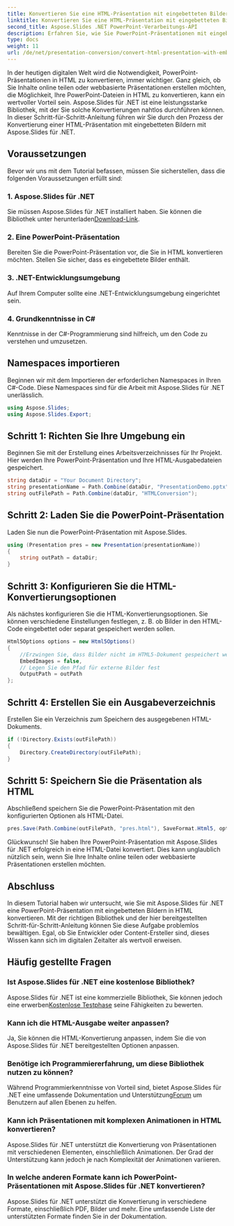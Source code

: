 ```yaml
---
title: Konvertieren Sie eine HTML-Präsentation mit eingebetteten Bildern
linktitle: Konvertieren Sie eine HTML-Präsentation mit eingebetteten Bildern
second_title: Aspose.Slides .NET PowerPoint-Verarbeitungs-API
description: Erfahren Sie, wie Sie PowerPoint-Präsentationen mit eingebetteten Bildern mit Aspose.Slides für .NET in HTML konvertieren. Schritt-für-Schritt-Anleitung für eine reibungslose Konvertierung.
type: docs
weight: 11
url: /de/net/presentation-conversion/convert-html-presentation-with-embedded-images/
---
```


In der heutigen digitalen Welt wird die Notwendigkeit, PowerPoint-Präsentationen in HTML zu konvertieren, immer wichtiger. Ganz gleich, ob Sie Inhalte online teilen oder webbasierte Präsentationen erstellen möchten, die Möglichkeit, Ihre PowerPoint-Dateien in HTML zu konvertieren, kann ein wertvoller Vorteil sein. Aspose.Slides für .NET ist eine leistungsstarke Bibliothek, mit der Sie solche Konvertierungen nahtlos durchführen können. In dieser Schritt-für-Schritt-Anleitung führen wir Sie durch den Prozess der Konvertierung einer HTML-Präsentation mit eingebetteten Bildern mit Aspose.Slides für .NET.

## Voraussetzungen

Bevor wir uns mit dem Tutorial befassen, müssen Sie sicherstellen, dass die folgenden Voraussetzungen erfüllt sind:

### 1. Aspose.Slides für .NET

 Sie müssen Aspose.Slides für .NET installiert haben. Sie können die Bibliothek unter herunterladen[Download-Link](https://releases.aspose.com/slides/net/).

### 2. Eine PowerPoint-Präsentation

Bereiten Sie die PowerPoint-Präsentation vor, die Sie in HTML konvertieren möchten. Stellen Sie sicher, dass es eingebettete Bilder enthält.

### 3. .NET-Entwicklungsumgebung

Auf Ihrem Computer sollte eine .NET-Entwicklungsumgebung eingerichtet sein.

### 4. Grundkenntnisse in C#

Kenntnisse in der C#-Programmierung sind hilfreich, um den Code zu verstehen und umzusetzen.

## Namespaces importieren

Beginnen wir mit dem Importieren der erforderlichen Namespaces in Ihren C#-Code. Diese Namespaces sind für die Arbeit mit Aspose.Slides für .NET unerlässlich.

```csharp
using Aspose.Slides;
using Aspose.Slides.Export;
```

## Schritt 1: Richten Sie Ihre Umgebung ein

Beginnen Sie mit der Erstellung eines Arbeitsverzeichnisses für Ihr Projekt. Hier werden Ihre PowerPoint-Präsentation und Ihre HTML-Ausgabedateien gespeichert.

```csharp
string dataDir = "Your Document Directory";
string presentationName = Path.Combine(dataDir, "PresentationDemo.pptx");
string outFilePath = Path.Combine(dataDir, "HTMLConversion");
```

## Schritt 2: Laden Sie die PowerPoint-Präsentation

Laden Sie nun die PowerPoint-Präsentation mit Aspose.Slides.

```csharp
using (Presentation pres = new Presentation(presentationName))
{
    string outPath = dataDir;
}
```

## Schritt 3: Konfigurieren Sie die HTML-Konvertierungsoptionen

Als nächstes konfigurieren Sie die HTML-Konvertierungsoptionen. Sie können verschiedene Einstellungen festlegen, z. B. ob Bilder in den HTML-Code eingebettet oder separat gespeichert werden sollen.

```csharp
Html5Options options = new Html5Options()
{
    //Erzwingen Sie, dass Bilder nicht im HTML5-Dokument gespeichert werden
    EmbedImages = false,
    // Legen Sie den Pfad für externe Bilder fest
    OutputPath = outPath
};
```

## Schritt 4: Erstellen Sie ein Ausgabeverzeichnis

Erstellen Sie ein Verzeichnis zum Speichern des ausgegebenen HTML-Dokuments.

```csharp
if (!Directory.Exists(outFilePath))
{
    Directory.CreateDirectory(outFilePath);
}
```

## Schritt 5: Speichern Sie die Präsentation als HTML

Abschließend speichern Sie die PowerPoint-Präsentation mit den konfigurierten Optionen als HTML-Datei.

```csharp
pres.Save(Path.Combine(outFilePath, "pres.html"), SaveFormat.Html5, options);
```

Glückwunsch! Sie haben Ihre PowerPoint-Präsentation mit Aspose.Slides für .NET erfolgreich in eine HTML-Datei konvertiert. Dies kann unglaublich nützlich sein, wenn Sie Ihre Inhalte online teilen oder webbasierte Präsentationen erstellen möchten.

## Abschluss

In diesem Tutorial haben wir untersucht, wie Sie mit Aspose.Slides für .NET eine PowerPoint-Präsentation mit eingebetteten Bildern in HTML konvertieren. Mit der richtigen Bibliothek und der hier bereitgestellten Schritt-für-Schritt-Anleitung können Sie diese Aufgabe problemlos bewältigen. Egal, ob Sie Entwickler oder Content-Ersteller sind, dieses Wissen kann sich im digitalen Zeitalter als wertvoll erweisen.

## Häufig gestellte Fragen

### Ist Aspose.Slides für .NET eine kostenlose Bibliothek?
 Aspose.Slides für .NET ist eine kommerzielle Bibliothek, Sie können jedoch eine erwerben[Kostenlose Testphase](https://releases.aspose.com/) seine Fähigkeiten zu bewerten.

### Kann ich die HTML-Ausgabe weiter anpassen?
Ja, Sie können die HTML-Konvertierung anpassen, indem Sie die von Aspose.Slides für .NET bereitgestellten Optionen anpassen.

### Benötige ich Programmiererfahrung, um diese Bibliothek nutzen zu können?
Während Programmierkenntnisse von Vorteil sind, bietet Aspose.Slides für .NET eine umfassende Dokumentation und Unterstützung[Forum](https://forum.aspose.com/) um Benutzern auf allen Ebenen zu helfen.

### Kann ich Präsentationen mit komplexen Animationen in HTML konvertieren?
Aspose.Slides für .NET unterstützt die Konvertierung von Präsentationen mit verschiedenen Elementen, einschließlich Animationen. Der Grad der Unterstützung kann jedoch je nach Komplexität der Animationen variieren.

### In welche anderen Formate kann ich PowerPoint-Präsentationen mit Aspose.Slides für .NET konvertieren?
Aspose.Slides für .NET unterstützt die Konvertierung in verschiedene Formate, einschließlich PDF, Bilder und mehr. Eine umfassende Liste der unterstützten Formate finden Sie in der Dokumentation.